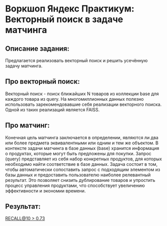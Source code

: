 # Воркшоп Яндекс Практикум: Векторный поиск в задаче матчинга

## Описание задания:
Предлагается реализовать векторный поиск и решить усечённую задачу матчинга.

## Про векторный поиск:

Векторный поиск - поиск ближайших N товаров из коллекции base для каждого товара из query.
На многомиллионных данных полезно использовать зарекомендовавшие себя реализации векторного поиска. Одной из таких реализаций является FAISS.

## Про матчинг:

Конечная цель матчинга заключается в определении, являются ли два или более предмета эквивалентными или одним и тем же объектом.
В контексте задачи матчинга в базе данных (base) хранится информация о продуктах, которые могут быть предложены для покупки. Запрос (query) представляет из себя набор конкретных продуктов, для которых 
необходимо найти соответствие в базе данных.
Задача состоит в том, чтобы автоматически сопоставить запрос с подходящим элементом из базы данных и предоставить пользователю наиболее релевантный результат. Это позволяет снизить дублирование товаров 
и упростить процесс управления продуктами, что способствует увеличению эффективности и экономии времени.

## Результат:

[RECALL@10 > 0.73](https://www.kaggle.com/mstanislaus/competitions?tab=completed)
